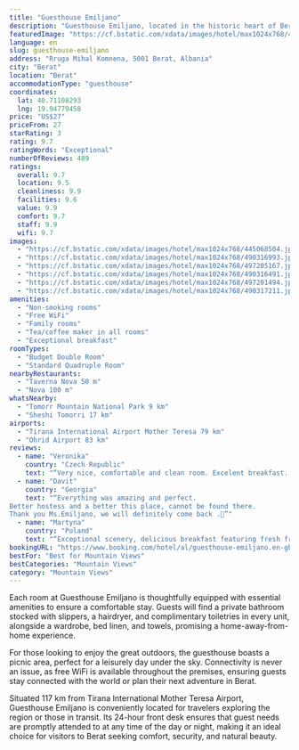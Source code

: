 ```yaml
---
title: "Guesthouse Emiljano"
description: "Guesthouse Emiljano, located in the historic heart of Berat, offers a serene retreat with its air-conditioned accommodations and a lush garden setting."
featuredImage: "https://cf.bstatic.com/xdata/images/hotel/max1024x768/445068504.jpg?k=fb73072f06eafe806229161e4a4a0beb208b59f52d5c914bdd71ede34c7b6bbf&o=&hp=1"
language: en
slug: guesthouse-emiljano
address: "Rruga Mihal Komnena, 5001 Berat, Albania"
city: "Berat"
location: "Berat"
accommodationType: "guesthouse"
coordinates:
  lat: 40.71108293
  lng: 19.94779458
price: "US$27"
priceFrom: 27
starRating: 3
rating: 9.7
ratingWords: "Exceptional"
numberOfReviews: 489
ratings:
  overall: 9.7
  location: 9.5
  cleanliness: 9.9
  facilities: 9.6
  value: 9.9
  comfort: 9.7
  staff: 9.9
  wifi: 9.7
images:
  - "https://cf.bstatic.com/xdata/images/hotel/max1024x768/445068504.jpg?k=fb73072f06eafe806229161e4a4a0beb208b59f52d5c914bdd71ede34c7b6bbf&o=&hp=1"
  - "https://cf.bstatic.com/xdata/images/hotel/max1024x768/490316993.jpg?k=d053a95882a3118622600a795e129e8aae025788b6a709a85382cdf114bf728f&o=&hp=1"
  - "https://cf.bstatic.com/xdata/images/hotel/max1024x768/497205167.jpg?k=5e002940aece937bdcf742d4ec16c19a2277e871071b346e6d69cf0a092e8835&o=&hp=1"
  - "https://cf.bstatic.com/xdata/images/hotel/max1024x768/490316491.jpg?k=2bf4684984cf9c2ece951d58285b06ebe79bc0ce49067ec227e34f3b9dfef37b&o=&hp=1"
  - "https://cf.bstatic.com/xdata/images/hotel/max1024x768/497201494.jpg?k=7b91c6d90ec06079e73f7ab4f77756f9e52e9908df2aea417a5b0d8522235971&o=&hp=1"
  - "https://cf.bstatic.com/xdata/images/hotel/max1024x768/490317211.jpg?k=e06736a700431e30846e045c7f223d8eda82e0b70fbcfe1d8990a21ba6cef017&o=&hp=1"
amenities:
  - "Non-smoking rooms"
  - "Free WiFi"
  - "Family rooms"
  - "Tea/coffee maker in all rooms"
  - "Exceptional breakfast"
roomTypes:
  - "Budget Double Room"
  - "Standard Quadruple Room"
nearbyRestaurants:
  - "Taverna Nova 50 m"
  - "Nova 100 m"
whatsNearby:
  - "Tomorr Mountain National Park 9 km"
  - "Sheshi Tomorri 17 km"
airports:
  - "Tirana International Airport Mother Teresa 79 km"
  - "Ohrid Airport 83 km"
reviews:
  - name: "Veronika"
    country: "Czech Republic"
    text: "“Very nice, comfortable and clean room. Excelent breakfast. Perfect location with great views. Thank you very much!”"
  - name: "Davit"
    country: "Georgia"
    text: "“Everything was amazing and perfect.
Better hostess and a better this place, cannot be found there.
Thank you Ms.Emiljano, we will definitely come back .🙏”"
  - name: "Martyna"
    country: "Poland"
    text: "“Exceptional scenery, delicious breakfast featuring fresh fruits from the owner's garden, and an amazing view – truly a remarkable experience.”"
bookingURL: "https://www.booking.com/hotel/al/guesthouse-emiljano.en-gb.html?aid=8035640"
bestFor: "Best for Mountain Views"
bestCategories: "Mountain Views"
category: "Mountain Views"
---
```


Each room at Guesthouse Emiljano is thoughtfully equipped with essential amenities to ensure a comfortable stay. Guests will find a private bathroom stocked with slippers, a hairdryer, and complimentary toiletries in every unit, alongside a wardrobe, bed linen, and towels, promising a home-away-from-home experience.

For those looking to enjoy the great outdoors, the guesthouse boasts a picnic area, perfect for a leisurely day under the sky. Connectivity is never an issue, as free WiFi is available throughout the premises, ensuring guests stay connected with the world or plan their next adventure in Berat.

Situated 117 km from Tirana International Mother Teresa Airport, Guesthouse Emiljano is conveniently located for travelers exploring the region or those in transit. Its 24-hour front desk ensures that guest needs are promptly attended to at any time of the day or night, making it an ideal choice for visitors to Berat seeking comfort, security, and natural beauty.